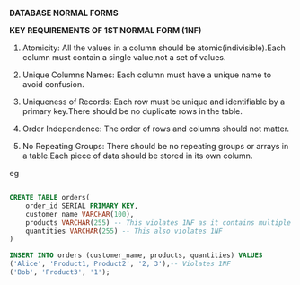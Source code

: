 **DATABASE NORMAL FORMS**

**KEY REQUIREMENTS OF 1ST NORMAL FORM (1NF)**

1. Atomicity: All the values in a column should be atomic(indivisible).Each column must contain a single value,not a set of values.

2. Unique Columns Names: Each column must have a unique name to avoid confusion.

3. Uniqueness of Records: Each row must be unique and identifiable by a primary key.There should be no duplicate rows in the table.

4. Order Independence: The order of rows and columns should not matter.

5. No Repeating Groups: There should be no repeating groups or arrays in a table.Each piece of data should be stored in its own column.

eg 
```sql

CREATE TABLE orders(
    order_id SERIAL PRIMARY KEY,
    customer_name VARCHAR(100),
    products VARCHAR(255) -- This violates 1NF as it contains multiple values
    quantities VARCHAR(255) -- This also violates 1NF
)

INSERT INTO orders (customer_name, products, quantities) VALUES
('Alice', 'Product1, Product2', '2, 3'),-- Violates 1NF
('Bob', 'Product3', '1');

```